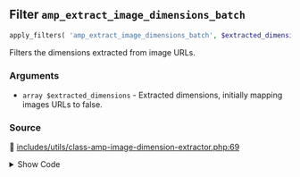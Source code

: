 ## Filter `amp_extract_image_dimensions_batch`

```php
apply_filters( 'amp_extract_image_dimensions_batch', $extracted_dimensions );
```

Filters the dimensions extracted from image URLs.

### Arguments

* `array $extracted_dimensions` - Extracted dimensions, initially mapping images URLs to false.

### Source

:link: [includes/utils/class-amp-image-dimension-extractor.php:69](/includes/utils/class-amp-image-dimension-extractor.php#L69)

<details>
<summary>Show Code</summary>

```php
$extracted_dimensions = apply_filters( 'amp_extract_image_dimensions_batch', $extracted_dimensions );
```

</details>
